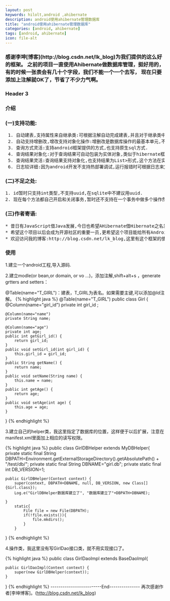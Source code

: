 ```yaml
---
layout: post
keywords: hilolt,android ,ahibernate
description: android使用ahibernate管理数据库
title: "android使用ahibernate管理数据库"
categories: [android, ahibernate]
tags: [android, ahibernate]
icon: file-alt
---
```

<h3>感谢李坤[博客](http://blog.csdn.net/lk_blog)为我们提供的这么好的框架。
之前的项目一直使用Ahibernate做数据库管理，挺好用的，有的时候一张表会有几十个字段，我们不能一个一个去写，
现在只要添加上注解就OK了，节省了不少力气啊。</h3>


### Header 3

<h3>介绍</h3>


<h3>(一)支持功能: </h3>
<pre>
 1. 自动建表,支持属性来自继承类:可根据注解自动完成建表,并且对于继承类中的注解字段也支持自动建表.   
 2. 自动支持增删改,增改支持对象化操作:增删改是数据库操作的最基本单元,不用重复写这些增删改的代码,并且添加和更新支持类似于hibernate中的对象化操作.  
 3. 查询方式灵活:支持android框架提供的方式,也支持原生sql方式.  
 4. 查询结果对象化:对于查询结果可自动包装为实体对象,类似于hibernate框架.  
 5. 查询结果灵活:查询结果支持对象化,也支持结果为List<Map<String,String>>形式,这个方法在实际项目中很实用,且效率更好些.  
 6. 日志较详细:因为android开发不支持热部署调试,运行报错时可根据日志来定位错误,这样可以减少运行Android的次数.   
</pre>
<h3>(二)不足之处: </h3>

<pre>
1. id暂时只支持int类型,不支持uuid,在sqlite中不建议用uuid.
2. 现在每个方法都自己开启和关闭事务,暂时还不支持在一个事务中做多个操作然后统一提交事务. 
</pre>
<h3>(三)作者寄语:</h3>

<pre>
* 昔日有JavaScript借Java发展,今日也希望AHibernate借Hibernate之名发展.  
* 希望这个项目以后会成为开源社区的重要一员,更希望这个项目能给所有Android开发者带便利.  
* 欢迎访问我的博客:http://blog.csdn.net/lk_blog,这里有这个框架的使用范例和源码,希望朋友们多多交流完善这个框架,共同推动中国开源事业的发展,AHibernate期待与您共创美好未来!!!  
</pre>

<h3>使用</h3>


<p>1.建立一个android工程,导入源码.</p>
<p>2.建立modle(or bean,or domain, or vo ...)，添加注解,shift+alt+s ，generate grtters and setters：</p>
	@Table(name="T_GIRL")：建表，T_GIRL为表名。如果需要主键,可以添加@Id注解。
{% highlight java %}
@Table(name="T_GIRL")
public class Girl {
	@Column(name="girl_id")
	private int girl_id ;
	
	@Column(name="name")
	private String name;
	
	@Column(name="age")
	private int age;
	public int getGirl_id() {
		return girl_id;
	}
	public void setGirl_id(int girl_id) {
		this.girl_id = girl_id;
	}
	public String getName() {
		return name;
	}
	public void setName(String name) {
		this.name = name;
	}
	public int getAge() {
		return age;
	}
	public void setAge(int age) {
		this.age = age;
	}

}
{% endhighlight %}
<p>3.建立自己的helper类，我这里指定了数据库的位置，这样便于以后扩展，注意在manifest.xml里面加上相应的读写权限。</p>
{% highlight java %}
public class GirlDBHelper extends MyDBHelper{
	private static final String DBPATH=Environment.getExternalStorageDirectory().getAbsolutePath() + "/test/db/";
	private static final String DBNAME="girl.db";
	private static final int DB_VERSION=1;

	public GirlDBHelper(Context context) {
		super(context, DBPATH+DBNAME, null, DB_VERSION, new Class[]{Girl.class});
		Log.e("GirlDBHelper数据库建立了", "数据库建立了"+DBPATH+DBNAME);
		
	}
		static{
			File file = new File(DBPATH);
			if(!file.exists()){
				file.mkdirs();
			}
		}
}
{% endhighlight %}
<p>4.操作类，我这里没有写GirlDao接口类，就不用实现接口了。</p>
{% highlight java %}
public class GirlDaoImpl extends BaseDaoImpl<Girl>{

	public GirlDaoImpl(Context context) {
		super(new GirlDBHelper(context));
	}
	
}
{% endhighlight %}
-------------------------End---------------
再次感谢作者[李坤博客]。(http://blog.csdn.net/lk_blog)




